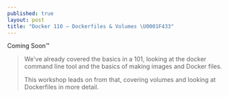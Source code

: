 ```yaml
---
published: true
layout: post
title: "Docker 110 – Dockerfiles & Volumes \U0001F433"
---
```


Coming Soon™

> We've already covered the basics in a 101, looking at the docker command line tool and the basics of making images and Docker files.
> 
> This workshop leads on from that, covering volumes and looking at Dockerfiles in more detail.


